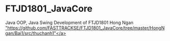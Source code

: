 # FTJD1801_JavaCore
Java OOP, Java Swing Development of FTJD1801
Hong Ngan
<a href >"https://github.com/FASTTRACKSE/FTJD1801_JavaCore/tree/master/HongNgan/Bai1/src/thuchanh1"</a>
